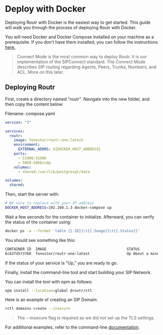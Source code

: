 # Deploy with Docker

Deploying Routr with Docker is the easiest way to get started. This guide will walk you through the process of deploying Routr with Docker.

You will need Docker and Docker Compose installed on your machine as a prerequisite. If you don't have them installed, you can follow the instructions [here.](https://docs.docker.com/get-docker/)

> Connect Mode is the most common way to deploy Routr. It is our implementation of the SIPConnect standard. The Connect Mode describes SIP routing regarding Agents, Peers, Trunks, Numbers, and ACL. More on this later.

## Deploying Routr

First, create a directory named "routr". Navigate into the new folder, and then copy the content below:

Filename: compose.yaml

```yaml
version: "3"

services:
  routr:
    image: fonoster/routr-one:latest
    environment:
      EXTERNAL_ADDRS: ${DOCKER_HOST_ADDRESS}
    ports:
      - 51908:51908
      - 5060:5060/udp
    volumes:
      - shared:/var/lib/postgresql/data

volumes:
  shared:
```

Then, start the server with:

```bash
# Be sure to replace with your IP address
DOCKER_HOST_ADDRESS=192.168.1.3 docker-compose up
```

Wait a few seconds for the container to initialize. Afterward, you can verify the status of the container using:

```bash 
docker ps -a --format 'table {{.ID}}\t{{.Image}}\t{{.Status}}'
```

You should see something like this:

```bash
CONTAINER ID  IMAGE                                     STATUS
6c63fd573768  fonoster/routr-one:latest                 Up About a minute
```

If the status of your service is "Up," you are ready to go.

Finally, install the command-line tool and start building your SIP Network.

You can install the tool with npm as follows:

```bash
npm install --location=global @routr/ctl
```

Here is an example of creating an SIP Domain:

```bash
rctl domains create --insecure
```

> The --insecure flag is required as we did not set up the TLS settings.

For additional examples, refer to the command-line [documentation](https://www.npmjs.com/package/@routr/ctl).
